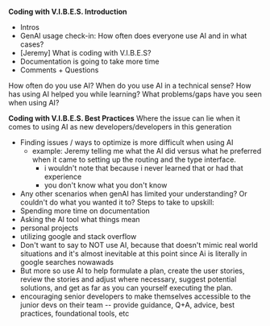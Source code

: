 
**Coding with V.I.B.E.S. Introduction**
- Intros
- GenAI usage check-in: How often does everyone use AI and in what cases?
- [Jeremy] What is coding with V.I.B.E.S?
- Documentation is going to take more time
- Comments + Questions


How often do you use AI?
When do you use AI in a technical sense?
How has using AI helped you while learning?
What problems/gaps have you seen when using AI?


**Coding with V.I.B.E.S. Best Practices**
Where the issue can lie when it comes to using AI as new developers/developers in this generation
- Finding issues / ways to optimize is more difficult when using AI
	- example: Jeremy telling me what the AI did versus what he preferred when it came to setting up the routing and the type interface. 
		- i wouldn't note that because i never learned that or had that experience
		- you don't know what you don't know
- Any other scenarios when genAI has limited your understanding? Or couldn't do what you wanted it to?
Steps to take to upskill:
- Spending more time on documentation
- Asking the AI tool what things mean
- personal projects
- utilizing google and stack overflow
- Don't want to say to NOT use AI, because that doesn't mimic real world situations and it's almost inevitable at this point since Ai is literally in google searches nowawads
- But more so use AI to help formulate a plan, create the user stories, review the stories and adjust where necessary, suggest potential solutions, and get as far as you can yourself executing the plan.
- encouraging senior developers to make themselves accessible to the junior devs on their team -- provide guidance, Q+A, advice, best practices, foundational tools, etc